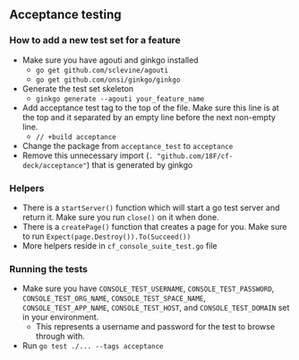 ## Acceptance testing

### How to add a new test set for a feature
- Make sure you have agouti and ginkgo installed
  - `go get github.com/sclevine/agouti`
  - `go get github.com/onsi/ginkgo/ginkgo`
- Generate the test set skeleton
  - `ginkgo generate --agouti your_feature_name`
- Add acceptance test tag to the top of the file. Make sure this line is at the top and it separated by an empty line before the next non-empty line.
  - `// +build acceptance`
- Change the package from `acceptance_test` to `acceptance` 
- Remove this unnecessary import (`. "github.com/18F/cf-deck/acceptance"`) that is generated by ginkgo


### Helpers
- There is a `startServer()` function which will start a go test server and return it. Make sure you run `close()` on it when done.
- There is a `createPage()` function that creates a page for you. Make sure to run `Expect(page.Destroy()).To(Succeed())` 
- More helpers reside in `cf_console_suite_test.go` file

### Running the tests
- Make sure you have `CONSOLE_TEST_USERNAME`, `CONSOLE_TEST_PASSWORD`, `CONSOLE_TEST_ORG_NAME`, `CONSOLE_TEST_SPACE_NAME`, `CONSOLE_TEST_APP_NAME`, `CONSOLE_TEST_HOST`, and `CONSOLE_TEST_DOMAIN` set in your environment.
  - This represents a username and password for the test to browse through with.
- Run `go test ./... --tags acceptance`
